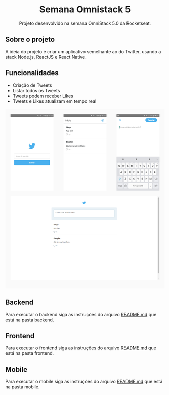 <h1 align="center">Semana Omnistack 5</h1>
<p align="center">Projeto desenvolvido na semana OmniStack 5.0 da Rocketseat.</p>

## Sobre o projeto

A ideia do projeto é criar um aplicativo semelhante ao do Twitter, usando a stack Node.js, ReactJS e React Native.

## Funcionalidades

- Criação de Tweets
- Listar todos os Tweets
- Tweets podem receber Likes
- Tweets e Likes atualizam em tempo real

<p align="center">
  <img src="./.github/projeto.png" />
</p>

## Backend

Para executar o backend siga as instruções do arquivo [README.md](https://github.com/DouglasVarollo/OmniStack5/blob/master/backend/README.md) que está na pasta backend.


## Frontend

Para executar o frontend siga as instruções do arquivo [README.md](https://github.com/DouglasVarollo/OmniStack5/blob/master/frontend/README.md) que está na pasta frontend.


## Mobile

Para executar o mobile siga as instruções do arquivo [README.md](https://github.com/DouglasVarollo/OmniStack5/blob/master/mobile/README.md) que está na pasta mobile.

